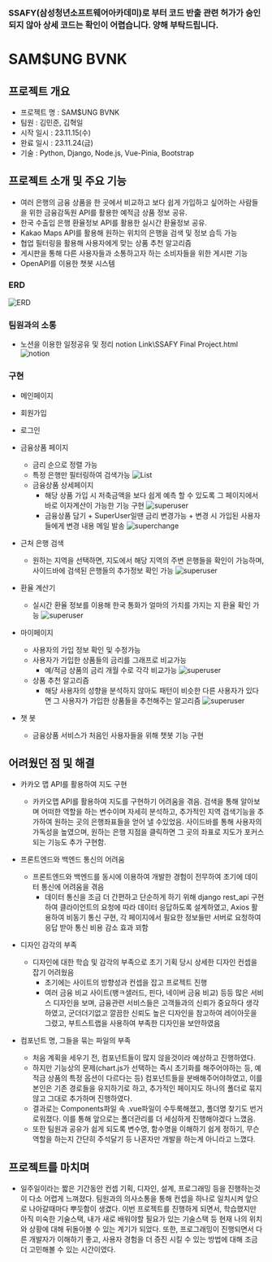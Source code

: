 ### SSAFY(삼성청년소프트웨어아카데미)로 부터 코드 반출 관련 허가가 승인되지 않아 상세 코드는 확인이 어렵습니다. 양해 부탁드립니다.

# SAM$UNG BVNK
## 프로젝트 개요
- 프로젝트 명 : SAM$UNG BVNK
- 팀원 : 김민준, 김혁일
- 시작 일시 : 23.11.15(수)
- 완료 일시 : 23.11.24(금)
- 기술 : Python, Django, Node.js, Vue-Pinia, Bootstrap

## 프로젝트 소개 및 주요 기능
- 여러 은행의 금융 상품을 한 곳에서 비교하고 보다 쉽게 가입하고 싶어하는 사람들을 위한 금융감독원 API를 활용한 예적금 상품 정보 공유.
- 한국 수출입 은행 환율정보 API를 활용한 실시간 환율정보 공유.
- Kakao Maps API를 활용해 원하는 위치의 은행을 검색 및 정보 습득 가능
- 협업 필터링을 활용해 사용자에게 맞는 상품 추천 알고리즘
- 게시판을 통해 다른 사용자들과 소통하고자 하는 소비자들을 위한 게시판 기능
- OpenAPI를 이용한 챗봇 시스템

### ERD
![ERD](img/ERD.png)

### 팀원과의 소통
- 노션을 이용한 일정공유 및 정리
notion Link\SSAFY Final Project.html
![notion](img/노션.png)

### 구현
- 메인페이지
- 회원가입
- 로그인

- 금융상품 페이지
  - 금리 순으로 정렬 가능
  - 특정 은행만 필터링하여 검색가능
  ![List](img/List.png)
  - 금융상품 상세페이지
    - 해당 상품 가입 시 저축금액을 보다 쉽게 예측 할 수 있도록 그 페이지에서 바로 이자계산이 가능한 기능 구현
      ![superuser](img/superuser.JPG)
    - 금융상품 담기 + SuperUser일땐 금리 변경가능 + 변경 시 가입된 사용자들에게 변경 내용 메일 발송
      ![superchange](img/superChange.JPG)

- 근처 은행 검색
  - 원하는 지역을 선택하면, 지도에서 해당 지역의 주변 은행들을 확인이 가능하며, 사이드바에 검색된 은행들의 추가정보 확인 가능
  ![superuser](img/map.png)

- 환율 계산기
  - 실시간 환율 정보를 이용해 한국 통화가 얼마의 가치를 가지는 지 환율 확인 가능
    ![superuser](img/exchange.JPG)


- 마이페이지
  - 사용자의 가입 정보 확인 및 수정가능
  - 사용자가 가입한 상품들의 금리를 그래프로 비교가능
    - 예/적금 상품의 금리 개월 수로 각각 비교가능
    ![superuser](img/chart.png)
  - 상품 추천 알고리즘
    - 해당 사용자의 성향을 분석하지 않아도 패턴이 비슷한 다른 사용자가 있다면 그 사용자가 가입한 상품들을 추천해주는 알고리즘
    ![superuser](img/propose.JPG)

- 챗 봇
  - 금융상품 서비스가 처음인 사용자들을 위해 챗봇 기능 구현

## 어려웠던 점 및 해결
- 카카오 맵 API를 활용하여 지도 구현
  - 카카오맵 API를 활용하여 지도를 구현하기 어려움을 겪음. 검색을 통해 알아보며 어떠한 역할을 하는 변수이며 자세히 분석하고, 추가적인 지역 검색기능을 추가하여 원하는 곳의 은행좌표들을 얻어 낼 수있었음. 사이드바를 통해 사용자의 가독성을 높였으며, 원하는 은행 지점을 클릭하면 그 곳의 좌표로 지도가 포커스되는 기능도 추가 구현함.

- 프론트엔드와 백엔드 통신의 어려움
  - 프론트엔드와 백엔드를 동시에 이용하여 개발한 경험이 전무하여 초기에 데이터 통신에 어려움을 겪음
    - 데이터 통신을 조금 더 간편하고 단순하게 하기 위해 django rest_api 구현하여 클라이언트의 요청에 따라 데이터 응답하도록 설계하였고, Axios 활용하여 비동기 통신 구현, 각 페이지에서 필요한 정보들만 서버로 요청하여 응답 받아 통신 비용 감소 효과 꾀함

- 디자인 감각의 부족
   - 디자인에 대한 학습 및 감각의 부족으로 초기 기획 당시 상세한 디자인 컨셉을 잡기 어려웠음
      - 초기에는 사이트의 방향성과 컨셉을 잡고 프로젝트 진행
      - 여러 금융 비교 사이트(뱅ㅋ샐러드, 핀다, 네이버 금융 비교) 등등 많은 서비스 디자인을 보며, 금융관련 서비스들은 고객들과의 신뢰가 중요하다 생각하였고, 군더더기없고 깔끔한 신뢰도 높은 디자인을 참고하여 레이아웃을 그렸고, 부트스트랩을 사용하여 부족한 디자인을 보안하였음

- 컴포넌트 명, 그들을 묶는 파일의 부족
  - 처음 계획을 세우기 전, 컴포넌트들이 많지 않을것이라 예상하고 진행하였다.
  - 하지만 기능상의 문제(chart.js가 선택하는 즉시 초기화를 해주어야하는 등, 예적금 상품의 특정 옵션이 다르다는 등) 컴포넌트들을 분배해주어야하였고, 이를 본인은 기존 경로들을 유지하기로 하고, 추가적인 페이지도 하나의 폴더로 묶지않고 그대로 추가하며 진행하였다.
  - 결과로는 Components파일 속 .vue파일이 수두룩해졌고, 폴더명 찾기도 번거로워졌다. 이를 통해 앞으로는 폴더관리를 더 세심하게 진행해야겠다 느꼈음.
  - 또한 팀원과 공유가 쉽게 되도록 변수명, 함수명을 이해하기 쉽게 정하기, 무슨 역할을 하는지 간단히 주석달기 등 나혼자만 개발을 하는게 아니라고 느꼈다.

## 프로젝트를 마치며
- 일주일이라는 짧은 기간동안 컨셉 기획, 디자인, 설계, 프로그래밍 등을 진행하는것이 다소 어렵게 느껴졌다. 팀원과의 의사소통을 통해 컨셉을 하나로 일치시켜 앞으로 나아갈때마다 뿌듯함이 생겼다. 이번 프로젝트를 진행하게 되면서, 학습했지만 아직 미숙한 기술스택, 내가 새로 배워야할 필요가 있는 기술스택 등 현재 나의 위치와 상황에 대해 뒤돌아볼 수 있는 계기가 되었다. 또한, 프로그래밍이 진행되면서 다른 개발자가 이해하기 좋고, 사용자 경험을 더 증진 시킬 수 있는 방법에 대해 조금 더 고민해볼 수 있는 시간이였다.